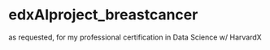 # edxAIproject_breastcancer
as requested, for my professional certification in Data Science w/ HarvardX
